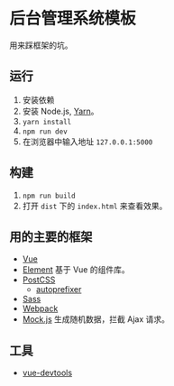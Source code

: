 # 后台管理系统模板
用来踩框架的坑。

## 运行
1. 安装依赖
  1. 安装 Node.js, [Yarn](https://yarnpkg.com/en/docs/install)。
  1. `yarn install`
1. `npm run dev`
1. 在浏览器中输入地址 `127.0.0.1:5000`

## 构建
1. `npm run build`
1. 打开 `dist` 下的 `index.html` 来查看效果。

## 用的主要的框架
* [Vue](http://vuejs.org/)
* [Element](http://element.eleme.io/#/zh-CN) 基于 Vue 的组件库。
* [PostCSS](http://postcss.org/)
  * [autoprefixer](https://github.com/postcss/autoprefixer)
* [Sass](http://sass-lang.com/)
* [Webpack](http://webpack.github.io/)
* [Mock.js](http://mockjs.com/) 生成随机数据，拦截 Ajax 请求。

## 工具
* [vue-devtools](https://github.com/vuejs/vue-devtools)

